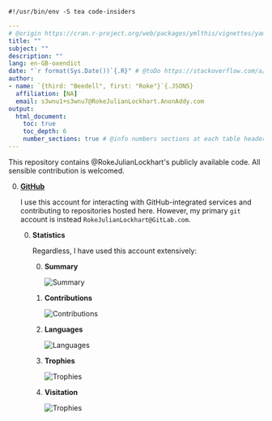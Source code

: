 ```shebang
#!/usr/bin/env -S tea code-insiders
```

```.yaml
---
# @origin https://cran.r-project.org/web/packages/ymlthis/vignettes/yaml-fieldguide.html
title: ""
subject: ""
description: ""
lang: en-GB-oxendict
date: "`r format(Sys.Date())`{.R}" # @toDo https://stackoverflow.com/a/29518651/9731176
author:
- name: `{third: "Beedell", first: "Roke"}`{.JSON5}
  affiliation: [NA]
  email: s3wnu1+s3wnu7@RokeJulianLockhart.AnonAddy.com
output:
  html_document:
    toc: true
    toc_depth: 6
    number_sections: true # @info numbers sections at each table header
---
```

This repository contains @RokeJulianLockhart's publicly available code. All sensible contribution is welcomed.

0.	**[GitHub](https://linksta.cc/going/7364?https://linksta.cc/going/7361?https://github.com/rokejulianlockhart)**

	I use this account for interacting with GitHub-integrated services and contributing to repositories hosted here. However, my primary `git` account is instead `RokeJulianLockhart@GitLab.com`.
	
	0.	**Statistics**

		Regardless, I have used this account extensively:

		0.	**Summary**

     		![Summary](https://github-readme-stats.vercel.app/api?username=rokejulianlockhart&theme=transparent&hide_border=false&include_all_commits=true&count_private=true)
    	
		0.	**Contributions**

  			![Contributions](https://github-readme-streak-stats.herokuapp.com/?user=rokejulianlockhart&theme=transparent&hide_border=false)

		0.	**Languages**

			![Languages](https://github-readme-stats.vercel.app/api/top-langs/?username=rokejulianlockhart&theme=transparent&hide_border=false&include_all_commits=false&count_private=false&layout=compact)
	
		0.	**Trophies**
	  	
			![Trophies](https://github-profile-trophy.vercel.app/?username=rokejulianlockhart&theme=default&no-frame=false&no-bg=false&margin-w=4)
		
		0.	**Visitation**
	  	
			![Trophies](https://visitcount.itsvg.in/api?id=rokejulianlockhart&icon=0&color=0)
